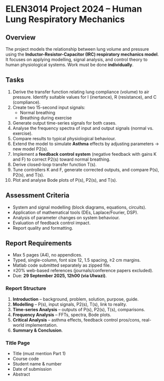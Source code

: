 # ELEN3014 Project 2024 – Human Lung Respiratory Mechanics

## Overview
The project models the relationship between lung volume and pressure using the **Inductor-Resistor-Capacitor (IRC) respiratory mechanics model**. It focuses on applying modelling, signal analysis, and control theory to human physiological systems. Work must be done **individually**.

## Tasks
1. Derive the transfer function relating lung compliance (volume) to air pressure. Identify suitable values for I (inertance), R (resistance), and C (compliance).
2. Create two 15-second input signals:  
   - Normal breathing  
   - Breathing during exercise
3. Generate output time-series signals for both cases.
4. Analyse the frequency spectra of input and output signals (normal vs. exercise).
5. Compare results to typical physiological behaviour.
6. Extend the model to simulate **Asthma** effects by adjusting parameters → new model P2(s).
7. Implement a **feedback control system** (negative feedback with gains K and F) to correct P2(s) toward normal breathing.
8. Derive closed-loop transfer function T(s).
9. Tune controllers K and F, generate corrected outputs, and compare P(s), P2(s), and T(s).
10. Plot and analyse Bode plots of P(s), P2(s), and T(s).

## Assessment Criteria
- System and signal modelling (block diagrams, equations, circuits).
- Application of mathematical tools (DEs, Laplace/Fourier, DSP).
- Analysis of parameter changes on system behaviour.
- Evaluation of feedback control impact.
- Report quality and formatting.

## Report Requirements
- Max 5 pages (A4), no appendices.  
- Typed, single-column, font size 12, 1.5 spacing, ≥2 cm margins.  
- Matlab code submitted separately as zipped file.  
- ≤20% web-based references (journals/conference papers excluded).  
- Due: **29 September 2025, 12h00 (via Ulwazi)**.  

### Report Structure
1. **Introduction** – background, problem, solution, purpose, guide.  
2. **Modelling** – P(s), input signals, P2(s), T(s), link to reality.  
3. **Time-series Analysis** – outputs of P(s), P2(s), T(s), comparisons.  
4. **Frequency Analysis** – FFTs, spectra, Bode plots.  
5. **Critical Analysis** – asthma effects, feedback control pros/cons, real-world implementation.  
6. **Summary & Conclusion**.  

### Title Page
- Title (must mention Part 1)  
- Course code  
- Student name & number  
- Date of submission  
- Abstract  
